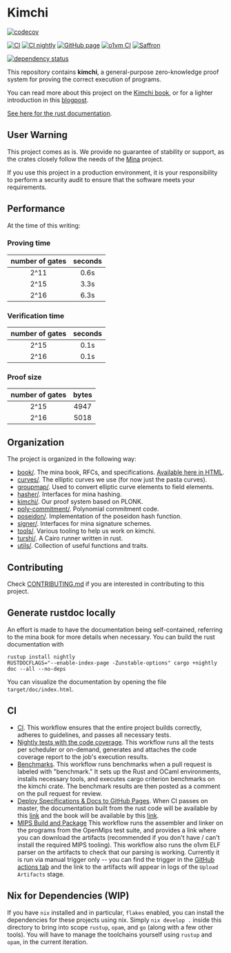 # Kimchi

[![codecov](https://codecov.io/gh/o1-labs/proof-systems/graph/badge.svg?token=pl6W1FDfV0)](https://codecov.io/gh/o1-labs/proof-systems)

[![CI](https://github.com/o1-labs/proof-systems/actions/workflows/ci.yml/badge.svg?branch=master)](https://github.com/o1-labs/proof-systems/actions/workflows/ci.yml)
[![CI nightly](https://github.com/o1-labs/proof-systems/actions/workflows/ci-nightly.yml/badge.svg?branch=master)](https://github.com/o1-labs/proof-systems/actions/workflows/ci-nightly.yml)
[![GitHub page](https://github.com/o1-labs/proof-systems/actions/workflows/gh-page.yml/badge.svg?branch=master)](https://github.com/o1-labs/proof-systems/actions/workflows/gh-page.yml)
[![o1vm CI](https://github.com/o1-labs/proof-systems/actions/workflows/o1vm-ci.yml/badge.svg?branch=master)](https://github.com/o1-labs/proof-systems/actions/workflows/o1vm-ci.yml)
[![Saffron](https://github.com/o1-labs/proof-systems/actions/workflows/saffron.yml/badge.svg?branch=master)](https://github.com/o1-labs/proof-systems/actions/workflows/saffron.yml)

[![dependency status](https://deps.rs/repo/github/o1-labs/proof-systems/status.svg?style=flat-square)](https://deps.rs/repo/github/o1-labs/proof-systems)

This repository contains **kimchi**, a general-purpose zero-knowledge proof
system for proving the correct execution of programs.

You can read more about this project on the [Kimchi
book](https://o1-labs.github.io/proof-systems), or for a lighter introduction
in this
[blogpost](https://minaprotocol.com/blog/kimchi-the-latest-update-to-minas-proof-system).

[See here for the rust documentation](https://o1-labs.github.io/proof-systems/rustdoc).

## User Warning

This project comes as is. We provide no guarantee of stability or support, as
the crates closely follow the needs of the
[Mina](<[https://](https://github.com/minaprotocol/mina)>) project.

If you use this project in a production environment, it is your responsibility
to perform a security audit to ensure that the software meets your
requirements.

## Performance

At the time of this writing:

### Proving time

| number of gates | seconds |
| :-------------: | :-----: |
|      2^11       |  0.6s   |
|      2^15       |  3.3s   |
|      2^16       |  6.3s   |

### Verification time

| number of gates | seconds |
| :-------------: | :-----: |
|      2^15       |  0.1s   |
|      2^16       |  0.1s   |

### Proof size

| number of gates | bytes |
| :-------------: | :---: |
|      2^15       | 4947  |
|      2^16       | 5018  |

## Organization

The project is organized in the following way:

- [book/](book/). The mina book, RFCs, and specifications. [Available here in
  HTML](https://o1-labs.github.io/proof-systems).
- [curves/](curves/). The elliptic curves we use (for now just the pasta
  curves).
- [groupmap/](groupmap/). Used to convert elliptic curve elements to field
  elements.
- [hasher/](hasher/). Interfaces for mina hashing.
- [kimchi/](kimchi/). Our proof system based on PLONK.
- [poly-commitment/](poly-commitment/). Polynomial commitment code.
- [poseidon/](poseidon/). Implementation of the poseidon hash function.
- [signer/](signer/). Interfaces for mina signature schemes.
- [tools/](tools/). Various tooling to help us work on kimchi.
- [turshi/](turshi/). A Cairo runner written in rust.
- [utils/](utils/). Collection of useful functions and traits.

## Contributing

Check [CONTRIBUTING.md](CONTRIBUTING.md) if you are interested in contributing
to this project.

## Generate rustdoc locally

An effort is made to have the documentation being self-contained, referring to
the mina book for more details when necessary.
You can build the rust documentation with

<!-- This must be the same than the content in .github/workflows/gh-page.yml -->

```shell
rustup install nightly
RUSTDOCFLAGS="--enable-index-page -Zunstable-options" cargo +nightly doc --all --no-deps
```

You can visualize the documentation by opening the file
`target/doc/index.html`.

## CI

<!-- Please update this section if you add more workflows -->

- [CI](.github/workflows/ci.yml).
  This workflow ensures that the entire project builds correctly, adheres to
guidelines, and passes all necessary tests.
- [Nightly tests with the code coverage](.github/workflows/ci-nightly.yml).
  This workflow runs all the tests per scheduler or on-demand, generates and
attaches the code coverage report to the job's execution results.
- [Benchmarks](.github/workflows/benches.yml).
  This workflow runs benchmarks when a pull request is labeled with
"benchmark." It sets up the Rust and OCaml environments, installs necessary
tools, and executes cargo criterion benchmarks on the kimchi crate. The
benchmark results are then posted as a comment on the pull request for review.
- [Deploy Specifications & Docs to GitHub Pages](.github/workflows/gh-page.yml).
  When CI passes on master, the documentation built from the rust code will be
available by this [link](https://o1-labs.github.io/proof-systems/rustdoc) and
the book will be available by this
[link](https://o1-labs.github.io/proof-systems).
- [MIPS Build and Package](.github/workflows/mips-build.yml)
  This workflow runs the assembler and linker on the programs from the OpenMips
test suite, and provides a link where you can download the artifacts
(recommended if you don't have / can't install the required MIPS tooling). This
workflow also runs the o1vm ELF parser on the artifacts to check that our
parsing is working. Currently it is run via manual trigger only -- you can find
the trigger in the [GitHub actions
tab](https://github.com/o1-labs/proof-systems/actions/workflows/mips-build.yml)
and the link to the artifacts will appear in logs of the `Upload Artifacts`
stage.

## Nix for Dependencies (WIP)

If you have `nix` installed and in particular, `flakes` enabled, you can
install the dependencies for these projects using nix. Simply `nix develop .`
inside this directory to bring into scope `rustup`, `opam`, and `go` (along
with a few other tools). You will have to manage the toolchains yourself using
`rustup` and `opam`, in the current iteration.
